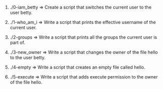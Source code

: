1. ./0-iam_betty => Create a script that switches the current user to the user betty.

2. ./1-who_am_i => Write a script that prints the effective username of the current user.

3. ./2-groups => Write a script that prints all the groups the current user is part of.

4. ./3-new_owner => Write a script that changes the owner of the file hello to the user betty.

5. ./4-empty => Write a script that creates an empty file called hello.

6. ./5-execute => Write a script that adds execute permission to the owner of the file hello.
